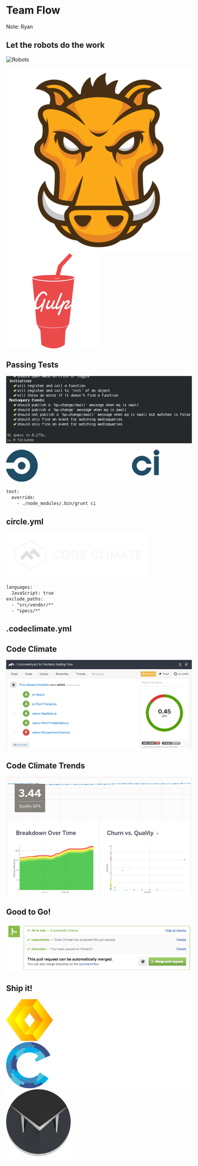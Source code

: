 
<!-- .slide: class="dark" data-background-color="#1e1e1e" -->

# Team Flow
Note: Ryan


## Let the robots do the work
![Robots](/images/rosie.gif) <!-- .element: style="width: 65%" -->


![Grunt](/images/grunt.png) <!-- .element: style="width: 45%" -->
![Gulp](/images/gulp.png) <!-- .element: style="width: 45%" -->


## Passing Tests

![Passing Tests](/images/passing-tests.png) <!-- .element: class="screenshot" -->


![CircleCI](./images/circleci.png)

```
test:
  override:
    - ./node_modules/.bin/grunt ci
```
## circle.yml


![Code Climate](./images/codeclimate-logo.png) <!-- .element: style="width: 45%" -->
```
languages:
  JavaScript: true
exclude_paths:
  - "src/vendor/*"
  - "specs/*"

```
## .codeclimate.yml


## Code Climate

![Code Climate](./images/codeclimate-feed.png) <!-- .element: class="screenshot" -->


## Code Climate Trends

![Code Climate Trends](./images/codeclimate-graphs.png) <!-- .element: class="screenshot" -->


## Good to Go!

![GitHub with CircleCi](/images/github-circleci.png) <!-- .element: class="screenshot" -->


## Ship it!

![Divshot](./images/divshot.png) <!-- .element style="height: 130px; margin: 1em;" -->
![Capistrano](./images/capistrano-logo.png) <!-- .element style="height: 130px; margin: 1em;" -->
![Mina](./images/mina-logo.png) <!-- .element style="height: 130px; margin: 1em;" -->
